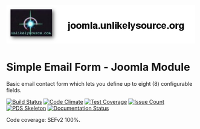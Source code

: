 # [![Simple Email Form Banner](docs/images/logo.png)](http://joomla.unlikelysource.org/)
# Simple Email Form - Joomla Module
Basic email contact form which lets you define up to eight (8) configurable fields.

[![Build Status](https://travis-ci.org/andrewscaya/mod_simpleemailform.svg?branch=master)](https://travis-ci.org/andrewscaya/mod_simpleemailform)
[![Code Climate](https://codeclimate.com/github/andrewscaya/mod_simpleemailform/badges/gpa.svg)](https://codeclimate.com/github/andrewscaya/mod_simpleemailform)
[![Test Coverage](https://codeclimate.com/github/andrewscaya/mod_simpleemailform/badges/coverage.svg)](https://codeclimate.com/github/andrewscaya/mod_simpleemailform)
[![Issue Count](https://codeclimate.com/github/andrewscaya/mod_simpleemailform/badges/issue_count.svg)](https://codeclimate.com/github/andrewscaya/mod_simpleemailform)
[![PDS Skeleton](https://img.shields.io/badge/pds-skeleton-blue.svg?style=flat-square)](https://github.com/php-pds/skeleton)
[![Documentation Status](https://readthedocs.org/projects/simple-email-form/badge/?version=latest)](http://simple-email-form.readthedocs.io/en/latest/?badge=latest)

Code coverage: SEFv2 100%.
